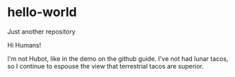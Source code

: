 # hello-world
Just another repository

Hi Humans!

I'm not Hubot, like in the demo on the github guide. 
I've not had lunar tacos, so I continue to espouse the view that terrestrial tacos are superior.
